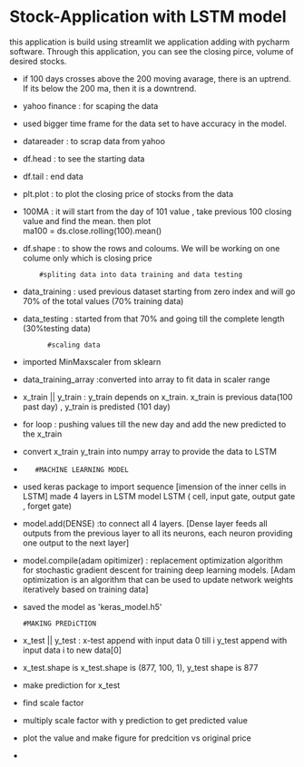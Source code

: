 # Stock-Application with LSTM model
 
this application is build using streamlit we application adding with pycharm software. Through this application, you can see the closing pirce, volume of desired stocks. 
- if 100 days crosses above the 200 moving avarage, there is an uptrend. If its below the 200 ma, then it is a downtrend. 
- yahoo finance :  for scaping the data 
- used bigger time frame for the data set to have accuracy in the model.
- datareader : to scrap data from yahoo 
- df.head : to see the starting data
- df.tail : end data
- plt.plot : to plot the closing price of stocks from the data 
- 100MA : it will start from the day of 101 value , take previous 100 closing value and find the mean. then plot  
          ma100 = ds.close.rolling(100).mean()
- df.shape : to show the rows and coloums. We will be working on one colume only which is closing price

          #spliting data into data training and data testing
          
- data_training : used previous dataset starting from zero index and will go 70% of the total values (70% training data)
- data_testing : started from that 70% and going till the complete length (30%testing data)

            #scaling data 
- imported MinMaxscaler from sklearn
- data_training_array :converted into array  to fit data in scaler range
- x_train || y_train : y_train depends on x_train. x_train is previous data(100 past day) , y_train is predisted (101 day)
- for loop : pushing values till the new day and add the new predicted to the  x_train
- convert x_train y_train into numpy array to provide the data to LSTM
- 
         #MACHINE LEARNING MODEL
          
- used keras package to import sequence [imension of the inner cells in LSTM] made 4 layers in LSTM model
         LSTM ( cell, input gate, output gate , forget gate)
- model.add(DENSE) :to connect all 4 layers.
 [Dense layer feeds all outputs from the previous layer to all its neurons, each neuron providing one output to the next layer]
- model.compile(adam opitimizer) : replacement optimization algorithm for stochastic gradient descent for training deep learning models.
                                   [Adam optimization is an algorithm that can be used to update network weights iteratively based on training data]
- saved the model as 'keras_model.h5'


      #MAKING PREDiCTION
 - x_test || y_test : x-test append with input data 0 till i 
                      y_test append with input data i to new data[0]
 - x_test.shape is x_test.shape is (877, 100, 1), y_test shape is 877
 - make prediction for x_test
 - find scale factor 
 - multiply scale factor with y prediction to get predicted value
- plot the value and make figure for predcition vs original price 
- 
                      
      
 
 
